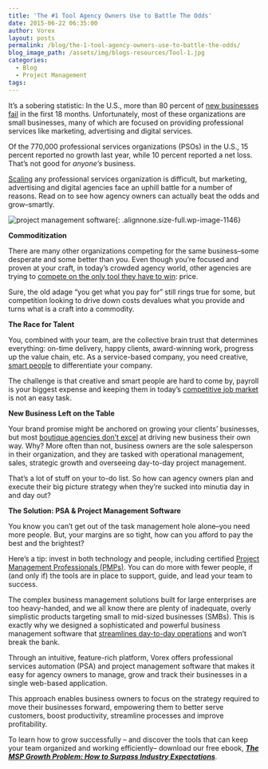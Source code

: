 ```yaml
---
title: 'The #1 Tool Agency Owners Use to Battle The Odds'
date: 2015-06-22 06:35:00
author: Vorex
layout: posts
permalink: /blog/the-1-tool-agency-owners-use-to-battle-the-odds/
blog_image_path: /assets/img/blogs-resources/Tool-1.jpg
categories:
  - Blog
  - Project Management
tags:  
---
```



It’s a sobering statistic: In the U.S., more than 80 percent of [new businesses fail](http://www.vorex.com/can-business-management-software-prevent-failure/) in the first 18 months. Unfortunately, most of these organizations are small businesses, many of which are focused on providing professional services like marketing, advertising and digital services.

Of the 770,000 professional services organizations (PSOs) in the U.S., 15 percent reported no growth last year, while 10 percent reported a net loss. That’s not good for *anyone’s* business.

[Scaling](http://www.vorex.com/agency-challenges-scaling-project-management/) any professional services organization is difficult, but marketing, advertising and digital agencies face an uphill battle for a number of reasons. Read on to see how agency owners can actually beat the odds and grow–smartly.

![project management software](http://www.vorex.com/wp-content/uploads/2015/06/Tool-2.jpg){: .alignnone.size-full.wp-image-1146}

**Commoditization**

There are many other organizations competing for the same business–some desperate and some better than you. Even though you’re focused and proven at your craft, in today’s crowded agency world, other agencies are trying to [compete on the only tool they have to win](http://www.mediapost.com/publications/article/247462/the-commoditization-of-creativity.html): price.

Sure, the old adage “you get what you pay for” still rings true for some, but competition looking to drive down costs devalues what you provide and turns what is a craft into a commodity.

**The Race for Talent**

You, combined with your team, are the collective brain trust that determines everything: on-time delivery, happy clients, award-winning work, progress up the value chain, etc. As a service-based company, you need creative, [smart people](http://www.vorex.com/3-ways-to-keep-your-team-focused-and-organized-at-work/) to differentiate your company.

The challenge is that creative and smart people are hard to come by, payroll is your biggest expense and keeping them in today’s [competitive job market](http://thehiringsite.careerbuilder.com/2015/01/01/careerbuilder-hiring-forecast-2015/) is not an easy task.

**New Business Left on the Table**

Your brand promise might be anchored on growing your clients’ businesses, but most [boutique agencies don’t excel](http://contentmarketinginstitute.com/2013/04/truths-content-marketing-agencies/v) at driving new business their own way. Why? More often than not, business owners are the sole salesperson in their organization, and they are tasked with operational management, sales, strategic growth and overseeing day-to-day project management.

That’s a lot of stuff on your to-do list. So how can agency owners plan and execute their big picture strategy when they’re sucked into minutia day in and day out?

**The Solution: PSA & Project Management Software**

You know you can’t get out of the task management hole alone–you need more people. But, your margins are so tight, how can you afford to pay the best and the brightest?

Here’s a tip: invest in both technology and people, including certified [Project Management Professionals (PMPs)](http://www.pmi.org/Certification/Project-Management-Professional-PMP.aspx). You can do more with fewer people, if (and only if) the tools are in place to support, guide, and lead your team to success.

The complex business management solutions built for large enterprises are too heavy-handed, and we all know there are plenty of inadequate, overly simplistic products targeting small to mid-sized businesses (SMBs). This is exactly why we designed a sophisticated and powerful business management software that [streamlines day-to-day operations](http://www.vorex.com/streamline-day-to-day-operations-work-smarter-not-harder/) and won’t break the bank.

Through an intuitive, feature-rich platform, Vorex offers professional services automation (PSA) and project management software that makes it easy for agency owners to manage, grow and track their businesses in a single web-based application.

This approach enables business owners to focus on the strategy required to move their businesses forward, empowering them to better serve customers, boost productivity, streamline processes and improve profitability.

To learn how to grow successfully – and discover the tools that can keep your team organized and working efficiently– download our free ebook, [***The MSP Growth Problem: How to Surpass Industry Expectations***](http://vorex.hs-sites.com/the-msp-growth-problem-how-to-surpass-industry-expectations?__hstc=100746398.b2843db0333d5242d1d7cad84e1e93d1.1428948442272.1434147583882.1434395642842.29&amp;__hssc=100746398.3.1434395642842&amp;__hsfp=357257685).
